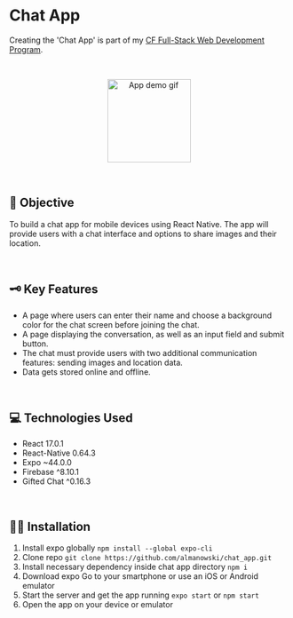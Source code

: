 # Chat App
Creating the 'Chat App' is part of my [CF Full-Stack Web Development Program](https://careerfoundry.com/en/courses/become-a-web-developer/).

<p>&nbsp;</p>

<p align="center">
    <img src="./assets/chat_app.gif" alt="App demo gif" width="150"/>
</p>

<p>&nbsp;</p>

## 📝 Objective
To build a chat app for mobile devices using React Native. The app will provide users with a chat interface and options to share images and their location. 

<p>&nbsp;</p>

## 🗝️ Key Features
* A page where users can enter their name and choose a background color for the chat screen before joining the chat. 
* A page displaying the conversation, as well as an input field and submit button.  
* The chat must provide users with two additional communication features: sending images and location data. 
* Data gets stored online and offline.

<p>&nbsp;</p>

## 💻 Technologies Used
* React 17.0.1
* React-Native 0.64.3
* Expo ~44.0.0
* Firebase ^8.10.1
* Gifted Chat ^0.16.3

<p>&nbsp;</p>

## 👩‍💻 Installation

1. Install expo globally `npm install --global expo-cli`
2. Clone repo `git clone https://github.com/almanowski/chat_app.git`
3. Install necessary dependency inside chat app directory `npm i`
4. Download expo Go to your smartphone or use an iOS or Android emulator
5. Start the server and get the app running `expo start` or `npm start`
6. Open the app on your device or emulator